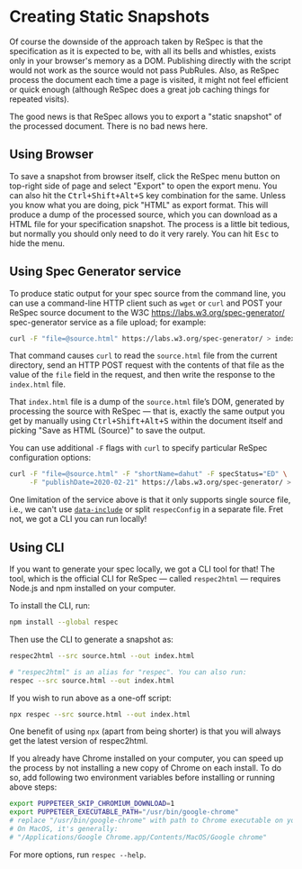 # Creating Static Snapshots

Of course the downside of the approach taken by ReSpec is that the specification as it is expected to be, with all its bells and whistles, exists only in your browser's memory as a DOM. Publishing directly with the script would not work as the source would not pass PubRules. Also, as ReSpec process the document each time a page is visited, it might not feel efficient or quick enough (although ReSpec does a great job caching things for repeated visits).

The good news is that ReSpec allows you to export a "static snapshot" of the processed document. There is no bad news here.

## Using Browser

To save a snapshot from browser itself, click the ReSpec menu button on top-right side of page and select "Export" to open the export menu. You can also hit the <kbd>Ctrl+Shift+Alt+S</kbd> key combination for the same. Unless you know what you are doing, pick "HTML" as export format. This will produce a dump of the processed source, which you can download as a HTML file for your specification snapshot. The process is a little bit tedious, but normally you should only need to do it very rarely. You can hit <kbd>Esc</kbd> to hide the menu.

## Using Spec Generator service

To produce static output for your spec source from the command line, you can use a command-line HTTP client such as `wget` or `curl` and POST your ReSpec source document to the W3C https://labs.w3.org/spec-generator/ spec-generator service as a file upload; for example:

```bash
curl -F "file=@source.html" https://labs.w3.org/spec-generator/ > index.html
```

That command causes `curl` to read the `source.html` file from the current directory, send an HTTP POST request with the contents of that file as the value of the `file` field in the request, and then write the response to the `index.html` file.

That `index.html` file is a dump of the `source.html` file’s DOM, generated by processing the source with ReSpec — that is, exactly the same output you get by manually using <kbd>Ctrl+Shift+Alt+S</kbd> within the document itself and picking "Save as HTML (Source)" to save the output.

You can use additional `-F` flags with `curl` to specify particular ReSpec configuration options:

```bash
curl -F "file=@source.html" -F "shortName=dahut" -F specStatus="ED" \
     -F "publishDate=2020-02-21" https://labs.w3.org/spec-generator/ > index.html
```

One limitation of the service above is that it only supports single source file, i.e., we can't use [`data-include`](data-include) or split `respecConfig` in a separate file. Fret not, we got a CLI you can run locally!

## Using CLI

If you want to generate your spec locally, we got a CLI tool for that! The tool, which is the official CLI for ReSpec — called `respec2html` — requires Node.js and npm installed on your computer.

To install the CLI, run:

```bash
npm install --global respec
```

Then use the CLI to generate a snapshot as:

```bash
respec2html --src source.html --out index.html

# "respec2html" is an alias for "respec". You can also run:
respec --src source.html --out index.html
```

If you wish to run above as a one-off script:

```bash
npx respec --src source.html --out index.html
```

One benefit of using `npx` (apart from being shorter) is that you will always get the latest version of respec2html.

<div class="note">

If you already have Chrome installed on your computer, you can speed up the process by not installing a new copy of Chrome on each install. To do so, add following two environment variables before installing or running above steps:

```bash
export PUPPETEER_SKIP_CHROMIUM_DOWNLOAD=1
export PUPPETEER_EXECUTABLE_PATH="/usr/bin/google-chrome"
# replace "/usr/bin/google-chrome" with path to Chrome executable on your system.
# On MacOS, it's generally:
# "/Applications/Google Chrome.app/Contents/MacOS/Google chrome"
```

</div>

For more options, run `respec --help`.
